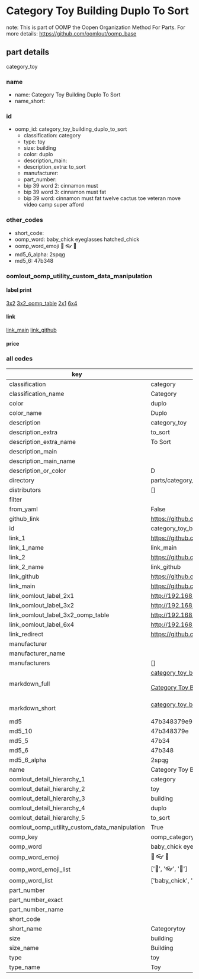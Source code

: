 # Category Toy Building Duplo To Sort  

note: This is part of OOMP the Oopen Organization Method For Parts. For more details: https://github.com/oomlout/oomp_base

##  part details
  



category_toy



### name
* name: Category Toy Building Duplo To Sort
* name_short: 
### id
* oomp_id: category_toy_building_duplo_to_sort
  * classification: category
  * type: toy
  * size: building
  * color: duplo
  * description_main: 
  * description_extra: to_sort
  * manufacturer: 
  * part_number: 
  * bip 39 word 2: cinnamon must
  * bip 39 word 3: cinnamon must fat
  * bip 39 word: cinnamon must fat twelve cactus toe veteran move video camp super afford

### other_codes
* short_code: 
* oomp_word: baby_chick eyeglasses hatched_chick
* oomp_word_emoji :baby_chick: :eyeglasses: :hatched_chick:
* md5_6_alpha: 2spqg
* md5_6: 47b348






### oomlout_oomp_utility_custom_data_manipulation
#### label print
[3x2](http://192.168.1.245:1112/?label=oomp%202spqg)
[3x2_oomp_table](http://192.168.1.108:1112/?label=oomp%202spqg)
[2x1](http://192.168.1.242:1112/?label=oomp%202spqg)
[6x4](http://192.168.1.55:1112/?label=oomp%202spqg)    

#### link

[link_main](https://github.com/oomlout/oomlout_oomp_version_1_messy/tree/main/parts/category_toy_building_duplo_to_sort) [link_github](https://github.com/oomlout/oomlout_oomp_version_1_messy/tree/main/parts/category_toy_building_duplo_to_sort)                             

#### price







### all codes 
| key | value |  
| --- | --- |  
| classification | category |  
| classification_name | Category |  
| color | duplo |  
| color_name | Duplo |  
| description | category_toy |  
| description_extra | to_sort |  
| description_extra_name | To Sort |  
| description_main |  |  
| description_main_name |  |  
| description_or_color | D  |  
| directory | parts/category_toy_building_duplo_to_sort |  
| distributors | [] |  
| filter |  |  
| from_yaml | False |  
| github_link | https://github.com/oomlout/oomlout_oomp_part_src/tree/main/parts/category_toy_building_duplo_to_sort |  
| id | category_toy_building_duplo_to_sort |  
| link_1 | https://github.com/oomlout/oomlout_oomp_version_1_messy/tree/main/parts/category_toy_building_duplo_to_sort |  
| link_1_name | link_main |  
| link_2 | https://github.com/oomlout/oomlout_oomp_version_1_messy/tree/main/parts/category_toy_building_duplo_to_sort |  
| link_2_name | link_github |  
| link_github | https://github.com/oomlout/oomlout_oomp_version_1_messy/tree/main/parts/category_toy_building_duplo_to_sort |  
| link_main | https://github.com/oomlout/oomlout_oomp_version_1_messy/tree/main/parts/category_toy_building_duplo_to_sort |  
| link_oomlout_label_2x1 | http://192.168.1.242:1112/?label=oomp%202spqg |  
| link_oomlout_label_3x2 | http://192.168.1.245:1112/?label=oomp%202spqg |  
| link_oomlout_label_3x2_oomp_table | http://192.168.1.108:1112/?label=oomp%202spqg |  
| link_oomlout_label_6x4 | http://192.168.1.55:1112/?label=oomp%202spqg |  
| link_redirect | https://github.com/oomlout/oomlout_oomp_version_1_messy/tree/main/parts/category_toy_building_duplo_to_sort |  
| manufacturer |  |  
| manufacturer_name |  |  
| manufacturers | [] |  
| markdown_full | [category_toy_building_duplo_to_sort](none)<br>[](none)<br>[Category Toy Building Duplo To Sort](none)<br><br> |  
| markdown_short | [category_toy_building_duplo_to_sort](none)<br><br> |  
| md5 | 47b348379e90de678e100eb0a6e48148 |  
| md5_10 | 47b348379e |  
| md5_5 | 47b34 |  
| md5_6 | 47b348 |  
| md5_6_alpha | 2spqg |  
| name | Category Toy Building Duplo To Sort |  
| oomlout_detail_hierarchy_1 | category |  
| oomlout_detail_hierarchy_2 | toy |  
| oomlout_detail_hierarchy_3 | building |  
| oomlout_detail_hierarchy_4 | duplo |  
| oomlout_detail_hierarchy_5 | to_sort |  
| oomlout_oomp_utility_custom_data_manipulation | True |  
| oomp_key | oomp_category_toy_building_duplo_to_sort |  
| oomp_word | baby_chick eyeglasses hatched_chick |  
| oomp_word_emoji | :baby_chick: :eyeglasses: :hatched_chick: |  
| oomp_word_emoji_list | [':baby_chick:', ':eyeglasses:', ':hatched_chick:'] |  
| oomp_word_list | ['baby_chick', 'eyeglasses', 'hatched_chick'] |  
| part_number |  |  
| part_number_exact |  |  
| part_number_name |  |  
| short_code |  |  
| short_name | Categorytoy |  
| size | building |  
| size_name | Building |  
| type | toy |  
| type_name | Toy |  
